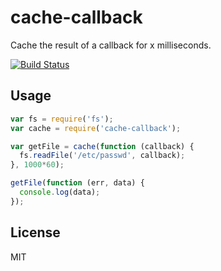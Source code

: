 # cache-callback

Cache the result of a callback for x milliseconds.

[![Build Status](https://travis-ci.org/watson/cache-callback.png)](https://travis-ci.org/watson/cache-callback)

## Usage

```js
var fs = require('fs');
var cache = require('cache-callback');

var getFile = cache(function (callback) {
  fs.readFile('/etc/passwd', callback);
}, 1000*60);

getFile(function (err, data) {
  console.log(data);
});
```

## License

MIT
